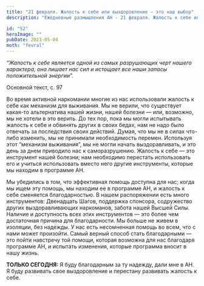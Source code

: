 ```yaml
---
title: "21 февраля. Жалость к себе или выздоровление — это наш выбор"
description: "Ежедневные размышления АН - 21 февраля. Жалость к себе или выздоровление — это наш выбор"

id: "52"
heroImage: ""
pubDate: 2023-05-04
moth: "fevral"
---
```


_“Жалость к себе является одной из самых разрушающих черт нашего характера,
она лишает нас сил и истощает все наши запасы положительной энергии”._

Основной текст, с. 97

Во время активной наркомании многие из нас использовали жалость к себе как
механизм для выживания. Мы не верили, что существует какая-то альтернатива
нашей жизни, нашей болезни — или, возможно, мы не хотели в это верить. До тех
пор, пока мы могли испытывать жалость к себе и обвинять других в своих бедах,
нам не надо было отвечать за последствия своих действий. Думая, что мы не в
силах что-либо изменить, мы не принимали необходимость перемен. Используя этот
“механизм выживания”, мы не могли начать выздоравливать, и это день за днем
приводило нас к саморазрушению. Жалость к себе — это инструмент нашей болезни;
нам необходимо перестать использовать его и учиться использовать вместо него
другие инструменты, которые мы находим в программе АН.

Мы убедились в том, что эффективная помощь доступна для нас; когда мы ищем эту
помощь, мы находим ее в программе АН, и жалость к себе сменяется
благодарностью. В нашем распоряжении есть много инструментов: Двенадцать
Шагов, поддержка спонсора, содружество других выздоравливающих наркоманов,
забота нашей Высшей Силы. Наличие и доступность всех этих инструментов — это
более чем достаточная причина для благодарности. Мы больше не живем в
изоляции, без надежды. У нас есть несомненная помощь во всем, что с нами может
произойти. Самый верный способ стать благодарными — это пойти навстречу той
помощи, которая возможна для нас благодаря программе АН, и испытать изменения,
которые программа вносит в нашу жизнь.

**ТОЛЬКО СЕГОДНЯ:** Я буду благодарным за ту надежду, дали мне в АН. Я буду
развивать свое выздоровление и перестану развивать жалость к себе.
